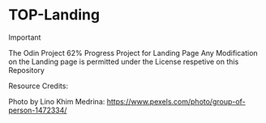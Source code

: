 # TOP-Landing


>[!IMPORTANT]
>The Odin Project 62% Progress Project for Landing Page
>Any Modification on the Landing page is permitted under the License respetive on this Repository





Resource Credits:

Photo by Lino Khim Medrina: https://www.pexels.com/photo/group-of-person-1472334/